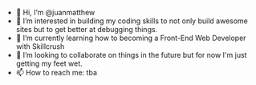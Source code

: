 - 👋 Hi, I’m @juanmatthew
- 👀 I’m interested in building my coding skills to not only build awesome sites but to get better at debugging things.
- 🌱 I’m currently learning how to becoming a Front-End Web Developer with Skillcrush
- 💞️ I’m looking to collaborate on things in the future but for now I'm just getting my feet wet.
- 📫 How to reach me: tba

<!---
juanmatthew/juanmatthew is a ✨ special ✨ repository because its `README.md` (this file) appears on your GitHub profile.
You can click the Preview link to take a look at your changes.
--->
